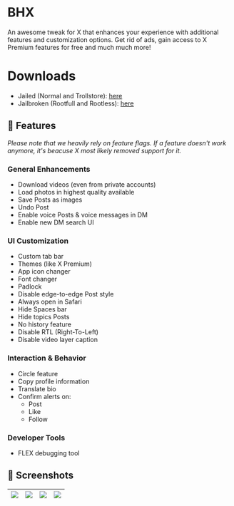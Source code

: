 # BHX
An awesome tweak for X that enhances your experience with additional features and customization options. Get rid of ads, gain access to X Premium features for free and much much more!

# Downloads
- Jailed (Normal and Trollstore): [here](https://github.com/RiseBlox/BHX/releases/latest)
- Jailbroken (Rootfull and Rootless): [here](https://github.com/RiseBlox/BHX/releases/tag/v4.4_Tweaks)
## 🧩 Features
*Please note that we heavily rely on feature flags. If a feature doesn't work anymore, it's beacuse X most likely removed support for it.*

###  General Enhancements 
- Download videos (even from private accounts)
- Load photos in highest quality available
- Save Posts as images
- Undo Post
- Enable voice Posts & voice messages in DM
- Enable new DM search UI

###  UI Customization
- Custom tab bar
- Themes (like X Premium)
- App icon changer
- Font changer
- Padlock
- Disable edge-to-edge Post style
- Always open in Safari
- Hide Spaces bar
- Hide topics Posts
- No history feature
- Disable RTL (Right-To-Left)
- Disable video layer caption

###  Interaction & Behavior
- Circle feature
- Copy profile information
- Translate bio
- Confirm alerts on:
  - Post
  - Like
  - Follow

###  Developer Tools
- FLEX debugging tool


## 📸 Screenshots
| ![](1.png) | ![](2.png) | ![](3.png) | ![](4.png) |
|:-:|:-:|:-:|:-:|
